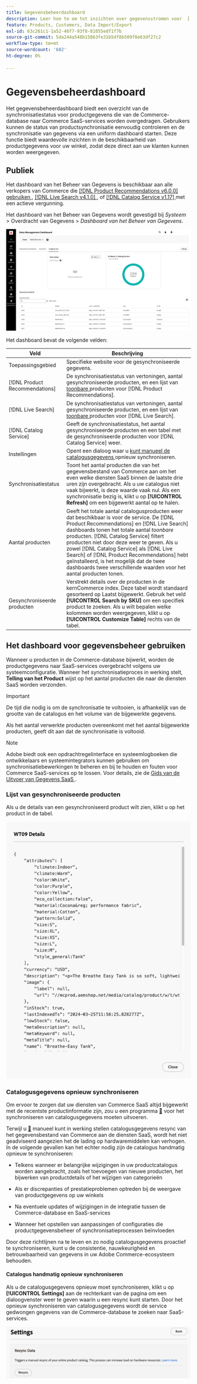 ```yaml
---
title: Gegevensbeheerdashboard
description: Leer hoe te om tot inzichten over gegevensstromen voor  [!DNL Catalog Service],  [!DNL Live Search], en  [!DNL Product Recommendation] toegang te hebben.
feature: Products, Customers, Data Import/Export
exl-id: 63c261c1-1a52-46f7-93f8-81055edf1f7b
source-git-commit: 5da244a548b15863fe31b5df8b509f8e63df27c2
workflow-type: tm+mt
source-wordcount: '682'
ht-degree: 0%

---
```


# Gegevensbeheerdashboard

Het gegevensbeheerdashboard biedt een overzicht van de synchronisatiestatus voor productgegevens die van de Commerce-database naar Commerce SaaS-services worden overgedragen. Gebruikers kunnen de status van productsynchronisatie eenvoudig controleren en de synchronisatie van gegevens via een uniform dashboard starten. Deze functie biedt waardevolle inzichten in de beschikbaarheid van productgegevens voor uw winkel, zodat deze direct aan uw klanten kunnen worden weergegeven.

## Publiek

Het dashboard van het Beheer van Gegevens is beschikbaar aan alle verkopers van Commerce die [[!DNL Product Recommendations v6.0.0] gebruiken ](https://experienceleague.adobe.com/nl/docs/commerce/product-recommendations/guide-overview), [[!DNL Live Search v4.1.0] ](https://experienceleague.adobe.com/nl/docs/commerce/live-search/guide-overview), of [[!DNL Catalog Service v1.17] ](https://experienceleague.adobe.com/nl/docs/commerce/catalog-service/guide-overview) met een actieve vergunning.

Het dashboard van het Beheer van Gegevens wordt gevestigd bij *Systeem* > Overdracht van Gegevens > *Dashboard van het Beheer van Gegevens*.

![ Dashboard van het Beheer van Gegevens ](assets/data-management-dashboard.png)

Het dashboard bevat de volgende velden:

| Veld | Beschrijving |
|--- |--- |
| Toepassingsgebied | Specifieke website voor de gesynchroniseerde gegevens. |
| [!DNL Product Recommendations] | De synchronisatiestatus van vertoningen, aantal gesynchroniseerde producten, en een lijst van [ toonbare ](https://experienceleague.adobe.com/nl/docs/commerce-admin/config/catalog/inventory#stock-options) producten voor [!DNL Product Recommendations]. |
| [!DNL Live Search] | De synchronisatiestatus van vertoningen, aantal gesynchroniseerde producten, en een lijst van [ toonbare ](https://experienceleague.adobe.com/nl/docs/commerce-admin/config/catalog/inventory#stock-options) producten voor [!DNL Live Search]. |
| [!DNL Catalog Service] | Geeft de synchronisatiestatus, het aantal gesynchroniseerde producten en een tabel met de gesynchroniseerde producten voor [!DNL Catalog Service] weer. |
| Instellingen | Opent een dialoog waar u [ kunt manueel de catalogusgegevens ](#resync-catalog-data) opnieuw synchroniseren. |
| Synchronisatiestatus | Toont het aantal producten die van het gegevensbestand van Commerce aan om het even welke diensten SaaS binnen de laatste drie uren zijn overgebracht. Als u uw catalogus niet vaak bijwerkt, is deze waarde vaak nul. Als een synchronisatie bezig is, klikt u op **[!UICONTROL Refresh]** om een bijgewerkt aantal op te halen. |
| Aantal producten | Geeft het totale aantal catalogusproducten weer dat beschikbaar is voor de service. De [!DNL Product Recommendations] en [!DNL Live Search] dashboards tonen het totale aantal _toonbare_ producten. [!DNL Catalog Service] filtert producten niet door deze weer te geven. Als u zowel [!DNL Catalog Service] als [!DNL Live Search] of [!DNL Product Recommendations] hebt geïnstalleerd, is het mogelijk dat de twee dashboards twee verschillende waarden voor het aantal producten tonen. |
| Gesynchroniseerde producten | Verstrekt details over de producten in de kernCommerce index. Deze tabel wordt standaard gesorteerd op Laatst bijgewerkt. Gebruik het veld **[!UICONTROL Search by SKU]** om een specifiek product te zoeken. Als u wilt bepalen welke kolommen worden weergegeven, klikt u op **[!UICONTROL Customize Table]** rechts van de tabel. |

## Het dashboard voor gegevensbeheer gebruiken

Wanneer u producten in de Commerce-database bijwerkt, worden de productgegevens naar SaaS-services overgebracht volgens uw systeemconfiguratie. Wanneer het synchronisatieproces in werking stelt, **Telling van het Product** wijst op het aantal producten die naar de diensten SaaS worden verzonden.

>[!IMPORTANT]
>
>De tijd die nodig is om de synchronisatie te voltooien, is afhankelijk van de grootte van de catalogus en het volume van de bijgewerkte gegevens.

Als het aantal verwerkte producten overeenkomt met het aantal bijgewerkte producten, geeft dit aan dat de synchronisatie is voltooid.

>[!NOTE]
>
>Adobe biedt ook een opdrachtregelinterface en systeemlogboeken die ontwikkelaars en systeemintegrators kunnen gebruiken om synchronisatiebewerkingen te beheren en bij te houden en fouten voor Commerce SaaS-services op te lossen. Voor details, zie de [ Gids van de Uitvoer van Gegevens SaaS ](https://experienceleague.adobe.com/nl/docs/commerce/saas-data-export/overview).

### Lijst van gesynchroniseerde producten

Als u de details van een gesynchroniseerd product wilt zien, klikt u op het product in de tabel.

![ Syncd de Details van het Product ](assets/sync-product-detail.png)

### Catalogusgegevens opnieuw synchroniseren

Om ervoor te zorgen dat uw diensten van Commerce SaaS altijd bijgewerkt met de recentste productinformatie zijn, zou u een programma [&#128279;](https://experienceleague.adobe.com/nl/docs/commerce-operations/configuration-guide/cli/manage-indexers#reindex) voor het synchroniseren van catalogusgegevens  moeten uitvoeren.

Terwijl u [&#128279;](#manually-resync-catalog) manueel kunt in werking stellen catalogusgegevens resync van het gegevensbestand van Commerce aan de diensten SaaS, wordt het niet geadviseerd aangezien het de lading op hardwaremiddelen kan verhogen. In de volgende gevallen kan het echter nodig zijn de catalogus handmatig opnieuw te synchroniseren:

- Telkens wanneer er belangrijke wijzigingen in uw productcatalogus worden aangebracht, zoals het toevoegen van nieuwe producten, het bijwerken van productdetails of het wijzigen van categorieën

- Als er discrepanties of prestatieproblemen optreden bij de weergave van productgegevens op uw winkels

- Na eventuele updates of wijzigingen in de integratie tussen de Commerce-database en SaaS-services

- Wanneer het opstellen van aanpassingen of configuraties die productgegevensbeheer of synchronisatieprocessen beïnvloeden

Door deze richtlijnen na te leven en zo nodig catalogusgegevens proactief te synchroniseren, kunt u de consistentie, nauwkeurigheid en betrouwbaarheid van gegevens in uw Adobe Commerce-ecosysteem behouden.

#### Catalogus handmatig opnieuw synchroniseren

Als u de catalogusgegevens opnieuw moet synchroniseren, klikt u op **[!UICONTROL Settings]** aan de rechterkant van de pagina om een dialoogvenster weer te geven waarin u een resync kunt starten. Door het opnieuw synchroniseren van catalogusgegevens wordt de service gedwongen gegevens van de Commerce-database te zoeken naar SaaS-services.

![ synchroniseer manueel Producten ](assets/resync-data.png)
